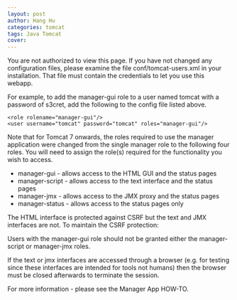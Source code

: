 ```yaml
---
layout: post
author: Hang Hu
categories: tomcat
tags: Java Tomcat 
cover: 
---
```


You are not authorized to view this page. If you have not changed any configuration files, please examine the file conf/tomcat-users.xml in your installation. That file must contain the credentials to let you use this webapp.  

For example, to add the manager-gui role to a user named tomcat with a password of s3cret, add the following to the config file listed above.  

```
<role rolename="manager-gui"/>
<user username="tomcat" password="tomcat" roles="manager-gui"/>
```

Note that for Tomcat 7 onwards, the roles required to use the manager application were changed from the single manager role to the following four roles. You will need to assign the role(s) required for the functionality you wish to access.  

<ul>

<li>manager-gui - allows access to the HTML GUI and the status pages</li>

<li>manager-script - allows access to the text interface and the status pages</li>

<li>manager-jmx - allows access to the JMX proxy and the status pages</li>

<li>manager-status - allows access to the status pages only</li>

</ul>

The HTML interface is protected against CSRF but the text and JMX interfaces are not. To maintain the CSRF protection:


Users with the manager-gui role should not be granted either the manager-script or manager-jmx roles.  


If the text or jmx interfaces are accessed through a browser (e.g. for testing since these interfaces are intended for tools not humans) then the browser must be closed afterwards to terminate the session.  


For more information - please see the Manager App HOW-TO.  
